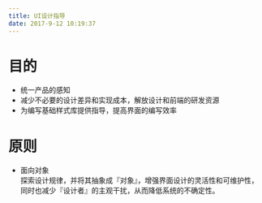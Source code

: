 ```yaml
---
title: UI设计指导
date: 2017-9-12 10:19:37
---
```


# 目的
* 统一产品的感知
* 减少不必要的设计差异和实现成本，解放设计和前端的研发资源
* 为编写基础样式库提供指导，提高界面的编写效率

# 原则
* 面向对象  
探索设计规律，并将其抽象成『对象』，增强界面设计的灵活性和可维护性，同时也减少『设计者』的主观干扰，从而降低系统的不确定性。 